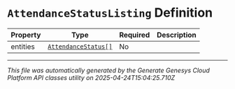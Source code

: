 # `AttendanceStatusListing` Definition

| Property | Type | Required | Description |
|----------|------|----------|-------------|
| entities | [`AttendanceStatus[]`](attendancestatus-definition.md) | No |  |

---

*This file was automatically generated by the Generate Genesys Cloud Platform API classes utility on 2025-04-24T15:04:25.710Z*